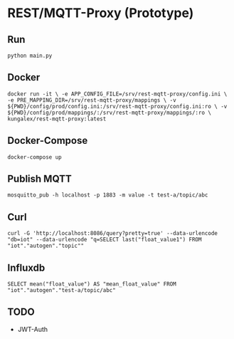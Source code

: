 # REST/MQTT-Proxy (Prototype)


## Run

`python main.py 
`
## Docker

`docker run -it \
    -e APP_CONFIG_FILE=/srv/rest-mqtt-proxy/config.ini \
    -e PRE_MAPPING_DIR=/srv/rest-mqtt-proxy/mappings \
    -v ${PWD}/config/prod/config.ini:/srv/rest-mqtt-proxy/config.ini:ro \
    -v ${PWD}/config/prod/mappings/:/srv/rest-mqtt-proxy/mappings/:ro \
    kungalex/rest-mqtt-proxy:latest
`

## Docker-Compose

`docker-compose up
`
## Publish MQTT

`mosquitto_pub -h localhost -p 1883 -m value -t test-a/topic/abc
`

## Curl

`curl -G 'http://localhost:8086/query?pretty=true' --data-urlencode "db=iot" --data-urlencode "q=SELECT last("float_value1") FROM "iot"."autogen"."topic""
`

## Influxdb
`SELECT mean("float_value") AS "mean_float_value" FROM "iot"."autogen"."test-a/topic/abc"
`
## TODO
- JWT-Auth 
